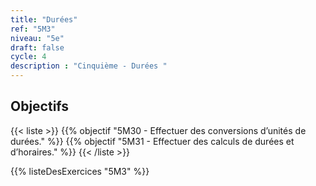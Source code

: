 ```yaml
---
title: "Durées"
ref: "5M3"
niveau: "5e"
draft: false
cycle: 4
description : "Cinquième - Durées "
---
```



<h2 class="ui horizontal divider header">Objectifs</h2>

{{< liste >}}
	{{% objectif "5M30 - Effectuer des conversions d’unités de durées." %}}
	{{% objectif "5M31 - Effectuer des calculs de durées et d’horaires." %}}
{{< /liste >}}


{{% listeDesExercices "5M3" %}}
